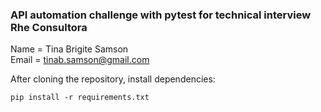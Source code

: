 ### API automation challenge with pytest for technical interview Rhe Consultora

Name = Tina Brigite Samson  
Email = tinab.samson@gmail.com

After cloning the repository, install dependencies:

```
pip install -r requirements.txt
```
